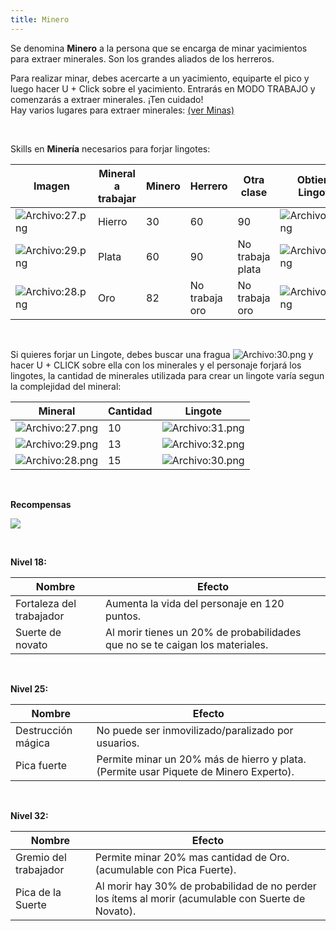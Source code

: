 ```yaml
---
title: Minero
---
```


Se denomina **Minero** a la persona que se encarga de minar yacimientos para extraer minerales. Son los grandes aliados de los herreros.  
  
Para realizar minar, debes acercarte a un yacimiento, equiparte el pico y luego hacer U + Click sobre el yacimiento. Entrarás en MODO TRABAJO y comenzarás a extraer minerales. ¡Ten cuidado!  
Hay varios lugares para extraer minerales: [(ver Minas)](/minas)

<br />

Skills en **Minería** necesarios para forjar lingotes:

| **Imagen** | **Mineral a trabajar** | **Minero** | **Herrero** | **Otra clase** | **Obtiene Lingote** |
| --- | --- | --- | --- | --- | --- |
| ![Archivo:27.png](images/trabajador/minero/27.png) | Hierro | 30  | 60  | 90  | ![Archivo:31.png](images/trabajador/minero/31.png) |
| ![Archivo:29.png](images/trabajador/minero/29.png) | Plata | 60  | 90  | No trabaja plata | ![Archivo:32.png](images/trabajador/minero/32.png) |
| ![Archivo:28.png](images/trabajador/minero/28.png) | Oro | 82  | No trabaja oro | No trabaja oro | ![Archivo:30.png](images/trabajador/minero/30.png) |

<br />

Si quieres forjar un Lingote, debes buscar una fragua ![Archivo:30.png](images/trabajador/minero/725.png) y hacer U + CLICK sobre ella con los minerales y el personaje forjará los lingotes, la cantidad de minerales utilizada para crear un lingote varía segun la complejidad del mineral:  

| **Mineral** | **Cantidad** | **Lingote** |
| --- | --- | --- |
| ![Archivo:27.png](images/trabajador/minero/27.png) | 10  | ![Archivo:31.png](images/trabajador/minero/31.png) |
| ![Archivo:29.png](images/trabajador/minero/29.png) | 13  | ![Archivo:32.png](images/trabajador/minero/32.png) |
| ![Archivo:28.png](images/trabajador/minero/28.png) | 15  | ![Archivo:30.png](images/trabajador/minero/30.png) |

<br />

**Recompensas**

![](images/trabajador/minero.png)

<br />

**Nivel 18:**

| **Nombre** | **Efecto** |
| --- | --- |
| Fortaleza del trabajador | Aumenta la vida del personaje en 120 puntos. |
| Suerte de novato | Al morir tienes un 20% de probabilidades que no se te caigan los materiales. |

<br />

**Nivel 25:**

| **Nombre** | **Efecto** |
| --- | --- |
| Destrucción mágica | No puede ser inmovilizado/paralizado por usuarios. |
| Pica fuerte | Permite minar un 20% más de hierro y plata. (Permite usar Piquete de Minero Experto). |

<br />

**Nivel 32:**

| **Nombre** | **Efecto** |
| --- | --- |
| Gremio del trabajador | Permite minar 20% mas cantidad de Oro. (acumulable con Pica Fuerte). |
| Pica de la Suerte | Al morir hay 30% de probabilidad de no perder los ítems al morir (acumulable con Suerte de Novato). |